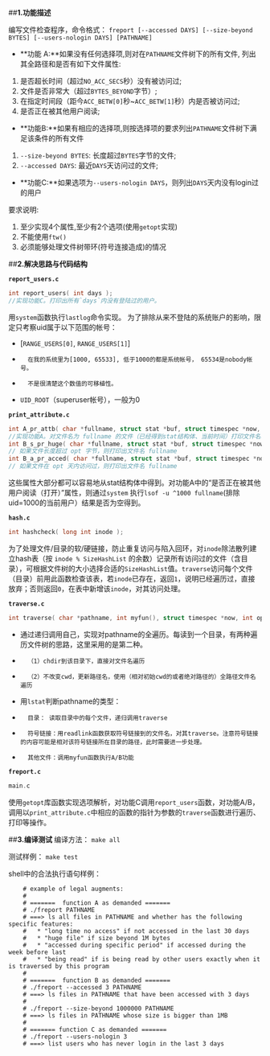 ##**1.功能描述**

编写文件检查程序，命令格式：
`freport [--accessed DAYS] [--size-beyond BYTES] [--users-nologin DAYS] [PATHNAME]`

-   **功能 A:**如果没有任何选择项,则对在`PATHNAME`文件树下的所有文件, 列出其全路径和是否有如下文件属性:
1.  是否超长时间（超过`NO_ACC_SECS`秒）没有被访问过;
2.  文件是否非常大（超过`BYTES_BEYOND`字节）;
3.  在指定时间段（距今`ACC_BETW[0]`秒~`ACC_BETW[1]`秒）内是否被访问过;
4.  是否正在被其他用户阅读;

-   **功能B:**如果有相应的选择项,则按选择项的要求列出`PATHNAME`文件树下满足该条件的所有文件
1.  `--size-beyond BYTES`: 长度超过`BYTES`字节的文件;
2.  `--accessed DAYS`: 最近`DAYS`天访问过的文件;

-   **功能C:**如果选项为`--users-nologin DAYS`，则列出`DAYS`天内没有login过的用户

要求说明:
1.  至少实现4个属性,至少有2个选项(使用`getopt`实现)
2.  不能使用`ftw()`
3.  必须能够处理文件树带环(符号连接造成)的情况


##**2.解决思路与代码结构**

**`report_users.c`**
```c
int report_users( int days );
//实现功能C。打印出所有`days`内没有登陆过的用户。
```
用`system`函数执行`lastlog`命令实现。
为了排除从来不登陆的系统账户的影响，限定只考察uid属于以下范围的帐号：
-   [`RANGE_USERS[0]`, `RANGE_USERS[1]`]
-       在我的系统里为[1000, 65533], 低于1000的都是系统帐号， 65534是nobody帐号。
-       不是很清楚这个数值的可移植性。
-   `UID_ROOT`（superuser帐号），一般为0


**`print_attribute.c`**
```c
int A_pr_attb( char *fullname, struct stat *buf, struct timespec *now, int opt );
//实现功能A。对文件名为 fullname 的文件（已经得到stat结构体、当前时间）打印文件名、是否有前述4个属性
int B_s_pr_huge( char *fullname, struct stat *buf, struct timespec *now, int opt );
// 如果文件长度超过 opt 字节，则打印出文件名 fullname
int B_a_pr_acced( char *fullname, struct stat *buf, struct timespec *now, int opt );
// 如果文件在 opt 天内访问过，则打印出文件名 fullname
```
这些属性大部分都可以容易地从stat结构体中得到。对功能A中的“是否正在被其他用户阅读（打开）”属性，则通过`system`
执行`lsof -u ^1000 fullname`(排除uid=1000的当前用户）结果是否为空得到。


**`hash.c`**
```c
int hashcheck( long int inode );
```
为了处理文件/目录的软/硬链接，防止重复访问与陷入回环，对`inode`除法散列建立hash表（按 `inode % SizeHashList` 的余数）记录所有访问过的文件（含目录），可根据文件树的大小选择合适的`SizeHashList`值。`traverse`访问每个文件（目录）前用此函数检查该表，若`inode`已存在，返回`1`，说明已经遍历过，直接放弃；否则返回`0`，在表中新增该`inode`，对其访问处理。


**`traverse.c`**
```c
int traverse( char *pathname, int myfun(), struct timespec *now, int opt );
```
-   通过递归调用自己，实现对pathname的全遍历。每读到一个目录，有两种遍历文件树的思路，这里采用的是第二种。
-       （1）chdir到该目录下，直接对文件名遍历
-       （2）不改变cwd，更新路径名，使用（相对初始cwd的或者绝对路径的）全路径文件名遍历
-   用`lstat`判断pathname的类型：
-       目录： 读取目录中的每个文件，递归调用traverse
-       符号链接：用readlink函数获取符号链接到的文件名，对其traverse。注意符号链接的内容可能是相对该符号链接所在目录的路径，此时需要进一步处理。
-       其他文件：调用myfun函数执行A/B功能


**`freport.c`**
```c
main.c
```
使用`getopt`库函数实现选项解析，对功能C调用`report_users`函数，对功能A/B，调用以`print_attribute.c`中相应的函数的指针为参数的`traverse`函数进行遍历、打印等操作。


##**3.编译测试**
编译方法： `make all`

测试样例： `make test`

shell中的合法执行语句样例：

```shell
	# example of legal augments:
	#
	# =======  function A as demanded =======
	# ./freport PATHNAME
	# ===> ls all files in PATHNAME and whether has the following specific features:
	# 	* "long time no access" if not accessed in the last 30 days
	# 	* "huge file" if size beyond 1M bytes
	# 	* "accessed during specific period" if accessed during the week before last
	# 	* "being read" if is being read by other users exactly when it is traversed by this program
	#
	# =======  function B as demanded =======
	# ./freport --accessed 3 PATHNAME  
	# ===> ls files in PATHNAME that have been accessed with 3 days
	#
	# ./freport --size-beyond 1000000 PATHNAME  
	# ===> ls files in PATHNAME whose size is bigger than 1MB
	#
	# ======= function C as demanded =======
	# ./freport --users-nologin 3 
	# ===> list users who has never login in the last 3 days
```